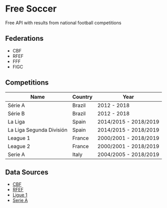 # Free Soccer

Free API with results from national football competitions

## Federations

* CBF
* RFEF
* FFF
* FIGC

## Competitions

Name | Country | Year 
------------ | ------------- | -------------
Série A | Brazil | 2012 - 2018
Série B | Brazil | 2012 - 2018
La Liga | Spain | 2014/2015 - 2018/2019
La Liga Segunda División | Spain | 2014/2015 - 2018/2019
League 1 | France | 2000/2001 - 2018/2019
League 2 | France | 2000/2001 - 2018/2019
Serie A | Italy | 2004/2005 - 2018/2019

## Data Sources

* [CBF](http://cbf.com.br/)
* [RFEF](http://www.rfef.es/)
* [Ligue 1](https://www.ligue1.com/)
* [Serie A](http://www.legaseriea.it/)